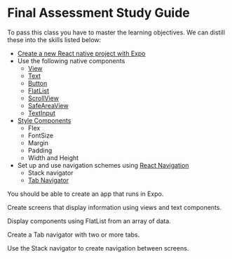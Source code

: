 # Final Assessment Study Guide

To pass this class you have to master the learning objectives. We can distill these into the skills listed below: 

- [Create a new React native project with Expo](https://github.com/Make-School-Courses/FEW-2.4-Native-Development-with-JavaScript/blob/master/Lessons/Lesson-04.md#getting-started)
- Use the following native components
	- [View](https://reactnative.dev/docs/view)
	- [Text](https://reactnative.dev/docs/text) 
	- [Button](https://reactnative.dev/docs/button) 
	- [FlatList](https://github.com/Make-School-Courses/FEW-2.4-Native-Development-with-JavaScript/blob/master/Lessons/Lesson-04.md#implement-flatlist)
	- [ScrollView](https://github.com/Make-School-Courses/FEW-2.4-Native-Development-with-JavaScript/blob/master/Lessons/Lesson-04.md#implement-scrollview) 
	- [SafeAreaView](https://reactnative.dev/docs/safeareaview) 
	- [TextInput](https://reactnative.dev/docs/textinput)
- [Style Components](https://reactnative.dev/docs/style)
	- Flex
	- FontSize 
	- Margin
	- Padding
	- Width and Height
- Set up and use navigation schemes using [React Navigation](https://github.com/Make-School-Courses/FEW-2.4-Native-Development-with-JavaScript/blob/master/Lessons/Lesson-07.md#react-native-navigation)
	- Stack navigator 
	- [Tab Navigator](https://github.com/Make-School-Courses/FEW-2.4-Native-Development-with-JavaScript/blob/master/Lessons/Lesson-08.md#tab-navigator)

You should be able to create an app that runs in Expo. 

Create screens that display information using views and text components. 

Display components using FlatList from an array of data. 

Create a Tab navigator with two or more tabs. 

Use the Stack navigator to create navigation between screens.

